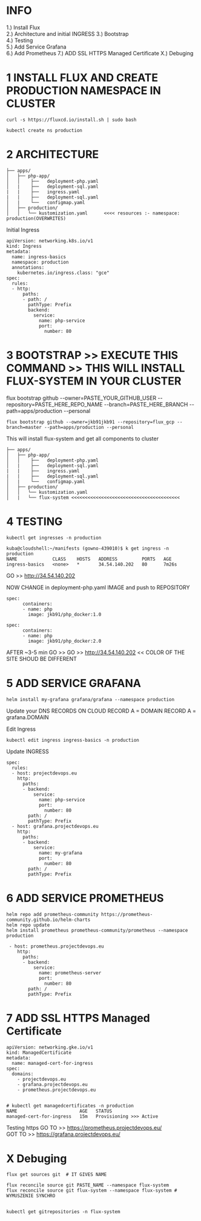 # INFO

1.) Install Flux  
2.) Architecture  and initial INGRESS
3.) Bootstrap  
4.) Testing  
5.) Add Service Grafana  
6.) Add Prometheus 
7.) ADD SSL HTTPS Managed Certificate
X.) Debuging  




# 1 INSTALL FLUX AND CREATE PRODUCTION NAMESPACE IN CLUSTER
```
curl -s https://fluxcd.io/install.sh | sudo bash
```
```
kubectl create ns production
```

# 2 ARCHITECTURE

```
├── apps/
│   ├── php-app/
│   │    ├──   deployment-php.yaml
│   |    ├──   deployment-sql.yaml
|   |    ├──   ingress.yaml
|   |    ├──   deployment-sql.yaml
│   |    └──   configmap.yaml
│   ├── production/
│   │   └── kustomization.yaml      <<<< resources :- namespace: production(OVERWRITES)
```

Initial Ingress  
```
apiVersion: networking.k8s.io/v1
kind: Ingress
metadata:
  name: ingress-basics
  namespace: production
  annotations:
    kubernetes.io/ingress.class: "gce"
spec:
  rules:
  - http:
      paths:
      - path: /
        pathType: Prefix
        backend:
          service:
            name: php-service
            port:
              number: 80
```

# 3 BOOTSTRAP >> EXECUTE THIS COMMAND >> THIS WILL INSTALL FLUX-SYSTEM IN YOUR CLUSTER

flux bootstrap github --owner=PASTE_YOUR_GITHUB_USER --repository=PASTE_HERE_REPO_NAME --branch=PASTE_HERE_BRANCH --path=apps/production --personal  
```
flux bootstrap github --owner=jkb91jkb91 --repository=flux_gcp --branch=master --path=apps/production --personal
```
This will install flux-system and get all components to cluster
```
├── apps/
│   ├── php-app/
│   │    ├──   deployment-php.yaml
│   |    ├──   deployment-sql.yaml
|   |    ├──   ingress.yaml
|   |    ├──   deployment-sql.yaml
│   |    └──   configmap.yaml
│   ├── production/
│   │   └── kustomization.yaml
│   |   └── flux-system <<<<<<<<<<<<<<<<<<<<<<<<<<<<<<<<<<<<<<<<
```

# 4 TESTING
```
kubectl get ingresses -n production
```
```
kuba@cloudshell:~/manifests (gowno-439010)$ k get ingress -n production
NAME             CLASS    HOSTS   ADDRESS         PORTS   AGE
ingress-basics   <none>   *       34.54.140.202   80      7m26s
```

GO >> http://34.54.140.202

NOW CHANGE in deployment-php.yaml IMAGE and push to REPOSITORY

```
spec:
      containers:
      - name: php
        image: jkb91/php_docker:1.0
```

```
spec:
      containers:
      - name: php
        image: jkb91/php_docker:2.0
```

AFTER ~3-5 min GO >> GO >> http://34.54.140.202 << COLOR OF THE SITE SHOUD BE DIFFERENT  


# 5 ADD SERVICE GRAFANA

```
helm install my-grafana grafana/grafana --namespace production
```

Update your DNS RECORDS ON CLOUD
RECORD A = DOMAIN
RECORD A = grafana.DOMAIN

Edit Ingress
```
kubectl edit ingress ingress-basics -n production
```

Update INGRESS
```
spec:
  rules:
  - host: projectdevops.eu
    http:
      paths:
      - backend:
          service:
            name: php-service
            port:
              number: 80
        path: /
        pathType: Prefix
  - host: grafana.projectdevops.eu
    http:
      paths:
      - backend:
          service:
            name: my-grafana
            port:
              number: 80
        path: /
        pathType: Prefix
```

# 6 ADD SERVICE PROMETHEUS
```
helm repo add prometheus-community https://prometheus-community.github.io/helm-charts
helm repo update
helm install prometheus prometheus-community/prometheus --namespace production
```

```
 - host: prometheus.projectdevops.eu
    http:
      paths:
      - backend:
          service:
            name: prometheus-server
            port:
              number: 80
        path: /
        pathType: Prefix
```

# 7 ADD SSL HTTPS Managed Certificate

```
apiVersion: networking.gke.io/v1
kind: ManagedCertificate
metadata:
  name: managed-cert-for-ingress
spec:
  domains:
    - projectdevops.eu
    - grafana.projectdevops.eu
    - prometheus.projectdevops.eu

```

```

# kubectl get managedcertificates -n production
NAME                       AGE   STATUS
managed-cert-for-ingress   15m   Provisioning >>> Active

```
Testing https
GO TO >> https://prometheus.projectdevops.eu/  
GOT TO >> https://grafana.projectdevops.eu/

# X Debuging
```
flux get sources git  # IT GIVES NAME

flux reconcile source git PASTE_NAME --namespace flux-system
flux reconcile source git flux-system --namespace flux-system # WYMUSZENIE SYNCHRO


kubectl get gitrepositories -n flux-system


```
